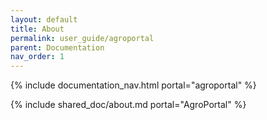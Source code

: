 ```yaml
---
layout: default
title: About
permalink: user_guide/agroportal
parent: Documentation
nav_order: 1
---
```

{% include documentation_nav.html portal="agroportal" %}

{% include shared_doc/about.md portal="AgroPortal" %}